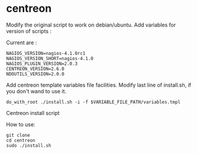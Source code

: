 centreon
========

Modify the original script to work on debian/ubuntu.
Add variables for version of scripts :

Current are :
```
NAGIOS_VERSION=nagios-4.1.0rc1
NAGIOS_VERSION_SHORT=nagios-4.1.0
NAGIOS_PLUGIN_VERSION=2.0.3
CENTREON_VERSION=2.6.0
NDOUTILS_VERSION=2.0.0
````

Add centreon template variables file facilities. Modify last line of install.sh, if you don't wand to use it.

````
do_with_root ./install.sh -i -f $VARIABLE_FILE_PATH/variables.tmpl
````
Centreon install script

How to use:
````
git clone
cd centreon
sudo ./install.sh
````
	
